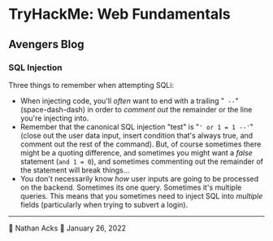 # TryHackMe: Web Fundamentals

## Avengers Blog

### SQL Injection

Three things to remember when attempting SQLi:

* When injecting code, you'll *often* want to end with a trailing "` --`" (space-dash-dash) in order to *comment out* the remainder or the line you're injecting into.
* Remember that the canonical SQL injection "test" is "`' or 1 = 1 --'`"  (close out the user data input, insert condition that's always true, and comment out the rest of the command). But, of course sometimes there might be a quoting difference, and sometimes you might want a *false* statement (`and 1 = 0`), and sometimes commenting out the remainder of the statement will break things...
* You don't necessarily know *how* user inputs are going to be processed on the backend. Sometimes its one query. Sometimes it's multiple queries. This means that you sometimes need to inject SQL into *multiple* fields (particularly when trying to subvert a login).

- - - -

👤 Nathan Acks
📅 January 26, 2022
